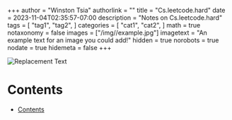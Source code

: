 +++
author = "Winston Tsia"
authorlink = ""
title = "Cs.leetcode.hard"
date = 2023-11-04T02:35:57-07:00
description = "Notes on Cs.leetcode.hard"
tags = [
    "tag1",
    "tag2",
]
categories = [
    "cat1",
    "cat2",
]
math = true
notaxonomy = false
images = ["/img/<folder>/example.jpg"]
imagetext = "An example text for an image you could add!"
hidden = true
norobots = true
nodate = true
hidemeta = false
+++

![Replacement Text](/rover/img/<topic>/<image>.png)

# Contents
- [Contents](#contents)


